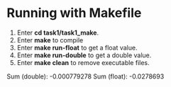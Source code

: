 # Running with Makefile
1. Enter **cd task1/task1_make**.
2. Enter **make** to compile
3. Enter **make run-float** to get a float value.
4. Enter **make run-double** to get a double value.
5. Enter **make clean** to remove executable files.

Sum (double): -0.000779278
Sum (float): -0.0278693
